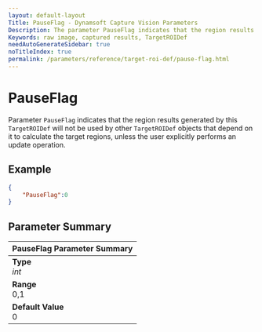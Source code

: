 ```yaml
---
layout: default-layout
Title: PauseFlag - Dynamsoft Capture Vision Parameters
Description: The parameter PauseFlag indicates that the region results generated by this `TargetROIDef` will not be used by other `TargetROIDef` objects.
Keywords: raw image, captured results, TargetROIDef
needAutoGenerateSidebar: true
noTitleIndex: true
permalink: /parameters/reference/target-roi-def/pause-flag.html
---
```


# PauseFlag

Parameter `PauseFlag` indicates that the region results generated by this `TargetROIDef` will not be used by other `TargetROIDef` objects that depend on it to calculate the target regions, unless the user explicitly performs an update operation.

## Example

```json
{
    "PauseFlag":0
}
```

## Parameter Summary

| PauseFlag Parameter Summary|
| :------------- |
| **Type**<br>*int* |
| **Range**<br>0,1 |
| **Default Value**<br>0 |
